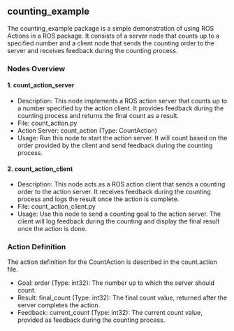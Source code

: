 ## counting_example
The counting_example package is a simple demonstration of using ROS Actions in a ROS package. It consists of a server node that counts up to a specified number and a client node that sends the counting order to the server and receives feedback during the counting process.

### Nodes Overview
#### 1. count_action_server
- Description: This node implements a ROS action server that counts up to a number specified by the action client. It provides feedback during the counting process and returns the final count as a result.
- File: count_action.py
- Action Server: count_action (Type: CountAction)
- Usage: Run this node to start the action server. It will count based on the order provided by the client and send feedback during the counting process.
#### 2. count_action_client
- Description: This node acts as a ROS action client that sends a counting order to the action server. It receives feedback during the counting process and logs the result once the action is complete.
- File: count_action_client.py
- Usage: Use this node to send a counting goal to the action server. The client will log feedback during the counting and display the final result once the action is done.

### Action Definition
The action definition for the CountAction is described in the count.action file.

- Goal: order (Type: int32): The number up to which the server should count.
- Result: final_count (Type: int32): The final count value, returned after the server completes the action.
- Feedback: current_count (Type: int32): The current count value, provided as feedback during the counting process.

